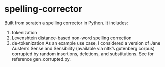 # spelling-corrector

Built from scratch a spelling corrector in Python. It includes:
1. tokenization
2. Levenshtein distance-based non-word spelling correction
3. de-tokenization
As an example use case, I considered a version of Jane Austen’s Sense and Sensibility (available via nltk’s gutenberg corpus) corrupted by random insertions,
deletions, and substitutions. See for reference gen_corrupted.py.
